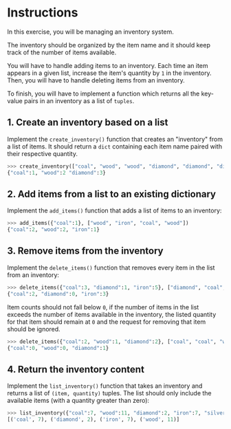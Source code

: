 # Instructions

In this exercise, you will be managing an inventory system.

The inventory should be organized by the item name and it should keep track of the number of items available.

You will have to handle adding items to an inventory. Each time an item appears in a given list, increase the item's quantity by `1` in the inventory. Then, you will have to handle deleting items from an inventory.

To finish, you will have to implement a function which returns all the key-value pairs in an inventory as a list of `tuples`.

## 1. Create an inventory based on a list

Implement the `create_inventory()` function that creates an "inventory" from a list of items. It should return a `dict` containing each item name paired with their respective quantity.

```python
>>> create_inventory(["coal", "wood", "wood", "diamond", "diamond", "diamond"])
{"coal":1, "wood":2 "diamond":3}
```

## 2. Add items from a list to an existing dictionary

Implement the `add_items()` function that adds a list of items to an inventory:

```python
>>> add_items({"coal":1}, ["wood", "iron", "coal", "wood"])
{"coal":2, "wood":2, "iron":1}
```

## 3. Remove items from the inventory

Implement the `delete_items()` function that removes every item in the list from an inventory:

```python
>>> delete_items({"coal":3, "diamond":1, "iron":5}, ["diamond", "coal", "iron", "iron"])
{"coal":2, "diamond":0, "iron":3}
```

Item counts should not fall below `0`, if the number of items in the list exceeds the number of items available in the inventory, the listed quantity for that item should remain at `0` and the request for removing that item should be ignored.

```python
>>> delete_items({"coal":2, "wood":1, "diamond":2}, ["coal", "coal", "wood", "wood", "diamond"])
{"coal":0, "wood":0, "diamond":1}
```

## 4. Return the inventory content

Implement the `list_inventory()` function that takes an inventory and returns a list of `(item, quantity)` tuples. The list should only include the available items (with a quantity greater than zero):

```python
>>> list_inventory({"coal":7, "wood":11, "diamond":2, "iron":7, "silver":0})
[('coal', 7), ('diamond', 2), ('iron', 7), ('wood', 11)]
```
